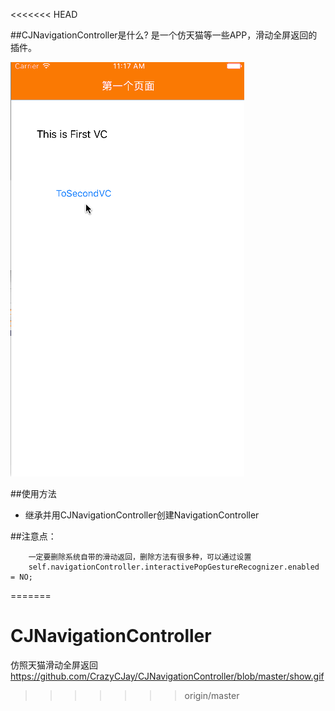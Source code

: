 <<<<<<< HEAD

##CJNavigationController是什么?
是一个仿天猫等一些APP，滑动全屏返回的插件。

![(下拉刷新02-动画图片)](https://raw.githubusercontent.com/CrazyCJay/CJNavigationController/master/show.gif)

##使用方法
* 继承并用CJNavigationController创建NavigationController

##注意点：
```obj
    一定要删除系统自带的滑动返回，删除方法有很多种，可以通过设置
    self.navigationController.interactivePopGestureRecognizer.enabled = NO;
```
    
=======
# CJNavigationController
仿照天猫滑动全屏返回
https://github.com/CrazyCJay/CJNavigationController/blob/master/show.gif
>>>>>>> origin/master
